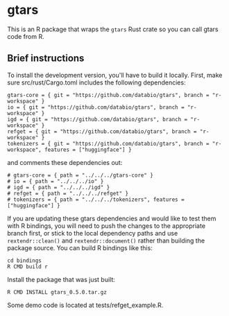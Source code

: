 # gtars

This is an R package that wraps the `gtars` Rust crate so you can call gtars code from R.

## Brief instructions

To install the development version, you'll have to build it locally. First, make sure src/rust/Cargo.toml includes the following dependencies:

``` 
gtars-core = { git = "https://github.com/databio/gtars", branch = "r-workspace" }
io = { git = "https://github.com/databio/gtars", branch = "r-workspace" }
igd = { git = "https://github.com/databio/gtars", branch = "r-workspace" }
refget = { git = "https://github.com/databio/gtars", branch = "r-workspace" }
tokenizers = { git = "https://github.com/databio/gtars", branch = "r-workspace", features = ["huggingface"] }
```

and comments these dependencies out:
```
# gtars-core = { path = "../../../gtars-core" }
# io = { path = "../../../io" }
# igd = { path = "../../../igd" }
# refget = { path = "../../../refget" }
# tokenizers = { path = "../../../tokenizers", features = ["huggingface"] }
```

If you are updating these gtars dependencies and would like to test them with R bindings, you will need to push the changes to the appropriate branch first, or stick to the local dependency paths and use `rextendr::clean()` and `rextendr::document()` rather than building the package source. You can build R bindings like this:

```console
cd bindings
R CMD build r
```

Install the package that was just built:

```console
R CMD INSTALL gtars_0.5.0.tar.gz
```

Some demo code is located at tests/refget_example.R.


